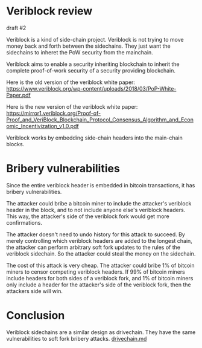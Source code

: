 Veriblock review
=========

draft #2

Veriblock is a kind of side-chain project.
Veriblock is not trying to move money back and forth between the sidechains.
They just want the sidechains to inheret the PoW security from the mainchain.

Veriblock aims to enable a security inheriting blockchain to inherit the complete proof-of-work security of a security providing blockchain.

Here is the old version of the veriblock white paper: https://www.veriblock.org/wp-content/uploads/2018/03/PoP-White-Paper.pdf

Here is the new version of the veriblock white paper: https://mirror1.veriblock.org/Proof-of-Proof_and_VeriBlock_Blockchain_Protocol_Consensus_Algorithm_and_Economic_Incentivization_v1.0.pdf

Veriblock works by embedding side-chain headers into the main-chain blocks.

Bribery vulnerabilities
=========

Since the entire veriblock header is embedded in bitcoin transactions, it has bribery vulnerabilities.

The attacker could bribe a bitcoin miner to include the attacker's veriblock header in the block, and to not include anyone else's veriblock headers. This way, the attacker's side of the veriblock fork would get more confirmations.

The attacker doesn't need to undo history for this attack to succeed.
By merely controlling which veriblock headers are added to the longest chain, the attacker can perform arbitrary soft fork updates to the rules of the veriblock sidechain.
So the attacker could steal the money on the sidechain.

The cost of this attack is very cheap. The attacker could bribe 1% of bitcoin miners to censor competing veriblock headers.
If 99% of bitcoin miners include headers for both sides of a veriblock fork, and 1% of bitcoin miners only include a header for the attacker's side of the veriblock fork, then the attackers side will win.

Conclusion
=======

Veriblock sidechains are a similar design as drivechain. They have the same vulnerabilities to soft fork bribery attacks. [drivechain.md](/other_blockchains/drivechain.md)
